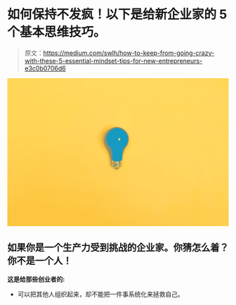 # 如何保持不发疯！以下是给新企业家的 5 个基本思维技巧。

> 原文：<https://medium.com/swlh/how-to-keep-from-going-crazy-with-these-5-essential-mindset-tips-for-new-entrepreneurs-e3c0b0706d6>

![](img/26aff0cc6284c5b9c5ad45a4badb270a.png)

## 如果你是一个生产力受到挑战的企业家。你猜怎么着？你不是一个人！

**这是给那些创业者的:**

*   可以把其他人组织起来，却不能把一件事系统化来拯救自己。